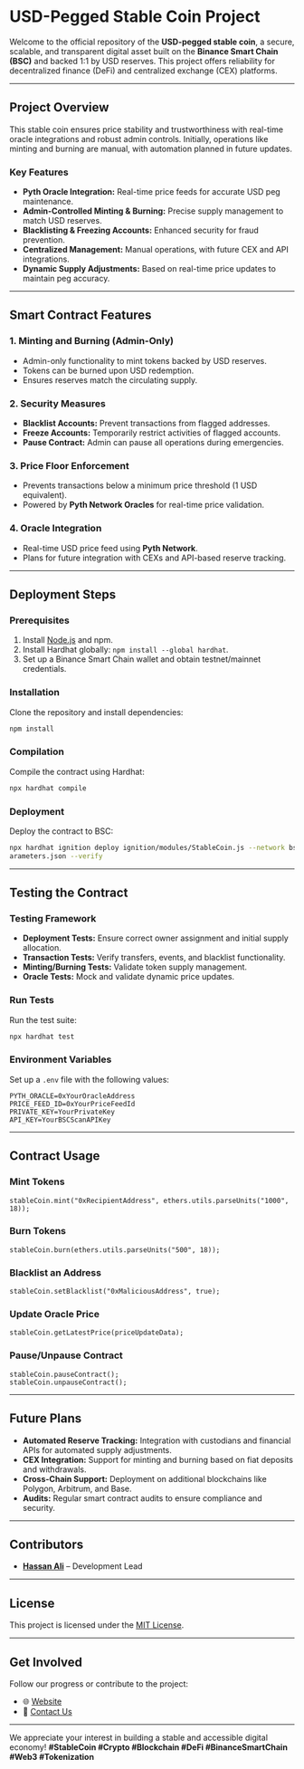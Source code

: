 
# **USD-Pegged Stable Coin Project**

Welcome to the official repository of the **USD-pegged stable coin**, a secure, scalable, and transparent digital asset built on the **Binance Smart Chain (BSC)** and backed 1:1 by USD reserves. This project offers reliability for decentralized finance (DeFi) and centralized exchange (CEX) platforms.

---

## **Project Overview**

This stable coin ensures price stability and trustworthiness with real-time oracle integrations and robust admin controls. Initially, operations like minting and burning are manual, with automation planned in future updates.

### **Key Features**
- **Pyth Oracle Integration:** Real-time price feeds for accurate USD peg maintenance.
- **Admin-Controlled Minting & Burning:** Precise supply management to match USD reserves.
- **Blacklisting & Freezing Accounts:** Enhanced security for fraud prevention.
- **Centralized Management:** Manual operations, with future CEX and API integrations.
- **Dynamic Supply Adjustments:** Based on real-time price updates to maintain peg accuracy.

---

## **Smart Contract Features**

### **1. Minting and Burning (Admin-Only)**
- Admin-only functionality to mint tokens backed by USD reserves.
- Tokens can be burned upon USD redemption.
- Ensures reserves match the circulating supply.

### **2. Security Measures**
- **Blacklist Accounts:** Prevent transactions from flagged addresses.
- **Freeze Accounts:** Temporarily restrict activities of flagged accounts.
- **Pause Contract:** Admin can pause all operations during emergencies.

### **3. Price Floor Enforcement**
- Prevents transactions below a minimum price threshold (1 USD equivalent).
- Powered by **Pyth Network Oracles** for real-time price validation.

### **4. Oracle Integration**
- Real-time USD price feed using **Pyth Network**.
- Plans for future integration with CEXs and API-based reserve tracking.

---

## **Deployment Steps**

### **Prerequisites**
1. Install [Node.js](https://nodejs.org/) and npm.
2. Install Hardhat globally: `npm install --global hardhat`.
3. Set up a Binance Smart Chain wallet and obtain testnet/mainnet credentials.

### **Installation**
Clone the repository and install dependencies:
```bash
npm install
```

### **Compilation**
Compile the contract using Hardhat:
```bash
npx hardhat compile
```

### **Deployment**
Deploy the contract to BSC:
```bash
npx hardhat ignition deploy ignition/modules/StableCoin.js --network bsc_mainnet --parameters ignition/p
arameters.json --verify
```

---

## **Testing the Contract**

### **Testing Framework**
- **Deployment Tests:** Ensure correct owner assignment and initial supply allocation.
- **Transaction Tests:** Verify transfers, events, and blacklist functionality.
- **Minting/Burning Tests:** Validate token supply management.
- **Oracle Tests:** Mock and validate dynamic price updates.

### **Run Tests**
Run the test suite:
```bash
npx hardhat test
```

### **Environment Variables**
Set up a `.env` file with the following values:
```plaintext
PYTH_ORACLE=0xYourOracleAddress
PRICE_FEED_ID=0xYourPriceFeedId
PRIVATE_KEY=YourPrivateKey
API_KEY=YourBSCScanAPIKey
```

---

## **Contract Usage**

### **Mint Tokens**
```solidity
stableCoin.mint("0xRecipientAddress", ethers.utils.parseUnits("1000", 18));
```

### **Burn Tokens**
```solidity
stableCoin.burn(ethers.utils.parseUnits("500", 18));
```

### **Blacklist an Address**
```solidity
stableCoin.setBlacklist("0xMaliciousAddress", true);
```

### **Update Oracle Price**
```solidity
stableCoin.getLatestPrice(priceUpdateData);
```

### **Pause/Unpause Contract**
```solidity
stableCoin.pauseContract();
stableCoin.unpauseContract();
```

---

## **Future Plans**
- **Automated Reserve Tracking:** Integration with custodians and financial APIs for automated supply adjustments.
- **CEX Integration:** Support for minting and burning based on fiat deposits and withdrawals.
- **Cross-Chain Support:** Deployment on additional blockchains like Polygon, Arbitrum, and Base.
- **Audits:** Regular smart contract audits to ensure compliance and security.

---


## **Contributors**
- **[Hassan Ali](mailto:hassanali5120@gmail.com)** – Development Lead

---

## **License**
This project is licensed under the [MIT License](LICENSE).

---

## **Get Involved**

Follow our progress or contribute to the project:
- 🌐 [Website](https://aasanhai.pk)
- 📧 [Contact Us](mailto:hassanali5120@gmail.com)


---

We appreciate your interest in building a stable and accessible digital economy!
**#StableCoin #Crypto #Blockchain #DeFi #BinanceSmartChain #Web3 #Tokenization**


